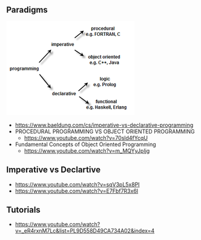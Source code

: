 
## Paradigms
![](functional-programming-taxonomy.png)

- https://www.baeldung.com/cs/imperative-vs-declarative-programming
- PROCEDURAL PROGRAMMING VS OBJECT ORIENTED PROGRAMMING
    - https://www.youtube.com/watch?v=70sld4fYcqU
- Fundamental Concepts of Object Oriented Programming
    - https://www.youtube.com/watch?v=m_MQYyJpIjg 


## Imperative vs Declartive
- https://www.youtube.com/watch?v=sqV3pL5x8PI
- https://www.youtube.com/watch?v=E7Fbf7R3x6I

## Tutorials
- https://www.youtube.com/watch?v=_eR4rxnM7Lc&list=PL9D558D49CA734A02&index=4
